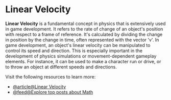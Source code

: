 # Linear Velocity

**Linear Velocity** is a fundamental concept in physics that is extensively used in game development. It refers to the rate of change of an object's position with respect to a frame of reference. It's calculated by dividing the change in position by the change in time, often represented with the vector 'v'. In game development, an object's linear velocity can be manipulated to control its speed and direction. This is especially important in the development of physics simulations or movement-dependent gameplay elements. For instance, it can be used to make a character run or drive, or to throw an object at different speeds and directions.

Visit the following resources to learn more:

- [@article@Linear Velocity](https://byjus.com/physics/linear-velocity/)
- [@feed@Explore top posts about Math](https://app.daily.dev/tags/math?ref=roadmapsh)
